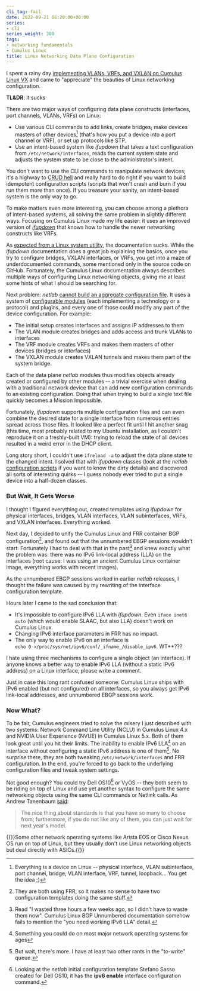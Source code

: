 ```yaml
---
cli_tag: fail
date: 2022-09-21 06:20:00+00:00
series:
- cli
series_weight: 300
tags:
- networking fundamentals
- Cumulus Linux
title: Linux Networking Data Plane Configuration
---
```

I spent a rainy day [implementing VLANs, VRFs, and VXLAN on Cumulus Linux VX](/2022/09/netlab-1-3-1.html) and came to "appreciate" the beauties of Linux networking configuration.

**TL&DR**: It sucks

There are two major ways of configuring data plane constructs (interfaces, port channels, VLANs, VRFs) on Linux:
<!--more-->
* Use various CLI commands to add links, create bridges, make devices masters of other devices[^DEV] (that's how you put a device into a port channel or VRF), or set up protocols like STP.
* Use an intent-based system like _ifupdown_ that takes a text configuration from `/etc/network/interfaces`, reads the current system state and adjusts the system state to be close to the administrator's intent.

[^DEV]: Everything is a device on Linux -- physical interface, VLAN subinterface,  port channel, bridge, VLAN interface, VRF, tunnel, loopback... You get the idea ;)

You don't want to use the CLI commands to manipulate network devices; it's a highway to [CRUD hell](/2018/09/infrastructure-as-code-netconf-and-rest.html#crud-hell) and really hard to do right if you want to build idempotent configuration scripts (scripts that won't crash and burn if you run them more than once). If you treasure your sanity, an intent-based system is the only way to go.

To make matters even more interesting, you can choose among a plethora of intent-based systems, all solving the same problem in slightly different ways. Focusing on Cumulus Linux made my life easier: it uses an improved version of *[ifupdown](https://manpages.ubuntu.com/manpages/bionic/man5/interfaces.5.html)* that knows how to handle the newer networking constructs like VRFs.

As [expected from a Linux system utility](/2020/09/grasping-linux-networking.html), the documentation sucks. While the _ifupdown_ documentation does a great job explaining the basics, once you try to configure bridges, VXLAN interfaces, or VRFs, you get into a maze of underdocumented commands, some mentioned only in the source code on GitHub. Fortunately, the Cumulus Linux documentation always describes multiple ways of configuring Linux networking objects, giving me at least some hints of what I should be searching for.

Next problem: _netlab_ [cannot build an aggregate configuration file](/2020/12/ansible-config-sections.html). It uses a system of [configurable modules](https://netsim-tools.readthedocs.io/en/latest/module-reference.html) (each implementing a technology or a protocol) and plugins, and every one of those could modify any part of the device configuration. For example:

* The initial setup creates interfaces and assigns IP addresses to them
* The VLAN module creates bridges and adds access and trunk VLANs to interfaces
* The VRF module creates VRFs and makes them masters of other devices (bridges or interfaces)
* The VXLAN module creates VXLAN tunnels and makes them part of the system bridge.

Each of the data plane *netlab* modules thus modifies objects already created or configured by other modules -- a trivial exercise when dealing with a traditional network device that can add new configuration commands to an existing configuration. Doing that when trying to build a single text file quickly becomes a Mission Impossible.

Fortunately, *ifupdown* supports multiple configuration files and can even combine the desired state for a single interface from numerous entries spread across those files. It looked like a perfect fit until I hit another snag (this time, most probably related to my Ubuntu installation, as I couldn't reproduce it on a freshly-built VM): trying to reload the state of all devices resulted in a weird error in the DHCP client.

Long story short, I couldn't use `ifreload -a` to adjust the data plane state to the changed intent. I solved that with *ifupdown* classes (look at the *netlab* [configuration scripts](https://github.com/ipspace/netlab/tree/dev/netsim/ansible/templates) if you want to know the dirty details) and discovered all sorts of interesting quirks -- I guess nobody ever tried to put a single device into a half-dozen classes.

### But Wait, It Gets Worse

I thought I figured everything out, created templates using *ifupdown* for physical interfaces, bridges, VLAN interfaces, VLAN subinterfaces, VRFs, and VXLAN interfaces. Everything worked.

Next day, I decided to unify the Cumulus Linux and FRR container BGP configuration[^FRBGP], and found out that the unnumbered EBGP sessions wouldn't start. Fortunately I had to deal with that in the past[^WH1] and knew exactly what the problem was: there was no IPv6 link-local address (LLA) on the interfaces (root cause: I was using an ancient Cumulus Linux container image, everything works with recent images).

As the unnumbered EBGP sessions worked in earlier *netlab* releases, I thought the failure was caused by my rewriting of the interface configuration template.

Hours later I came to the sad conclusion that:

* It's impossible to configure IPv6 LLA with *ifupdown*. Even `iface inet6 auto`  (which would enable SLAAC, but also LLA) doesn't work on Cumulus Linux.
* Changing IPv6 interface parameters in FRR has no impact.
* The only way to enable IPv6 on an interface is \
  `echo 0 >/proc/sys/net/ipv6/conf/_ifname_/disable_ipv6`. WT\*\*???

I hate using three mechanisms to configure a single object (an interface). If anyone knows a better way to enable IPv6 LLA (without a static IPv6 address) on a Linux interface, please write a comment.

Just in case this long rant confused someone: Cumulus Linux ships with IPv6 enabled (but not configured) on all interfaces, so you always get IPv6 link-local addresses, and unnumbered EBGP sessions work.

[^WH1]: Read "I wasted three hours a few weeks ago, so I didn't have to waste them now". Cumulus Linux BGP Unnumbered documentation somehow fails to mention the "you need working IPv6 LLA" detail.

[^FRBGP]: They are both using FRR, so it makes no sense to have two configuration templates doing the same stuff.

### Now What?

To be fair, Cumulus engineers tried to solve the misery I just described with two systems: Network Command Line Utility (NCLU) in Cumulus Linux 4.x and NVIDIA User Experience (NVUE) in Cumulus Linux 5.x. Both of them look great until you hit their limits. The inability to enable IPv6 LLA[^LLAON] on an interface without configuring a static IPv6 address is one of them[^WTM]. No surprise there, they are both tweaking `/etc/network/interfaces` and FRR configuration. In the end, you're forced to go back to the underlying configuration files and tweak system settings.

[^LLAON]: Something you could do on most major network operating systems for ages

[^WTM]: But wait, there's more. I have at least two other rants in the "to-write" queue.

Not good enough? You could try Dell OS10[^LLADell] or VyOS -- they both seem to be riding on top of Linux and use yet another syntax to configure the same networking objects using the same CLI commands or Netlink calls. As Andrew Tanenbaum [said](https://wiki.c2.com/?AndrewTanenbaum):

[^LLADell]: Looking at the *netlab* initial configuration template Stefano Sasso created for Dell OS10, it has the **ipv6 enable** interface configuration command.

> The nice thing about standards is that you have so many to choose from; furthermore, if you do not like any of them, you can just wait for next year's model.

{{<note>}}Some other network operating systems like Arista EOS or Cisco Nexus OS run on top of Linux, but they usually don't use Linux networking objects but deal directly with ASICs.{{</note>}}


